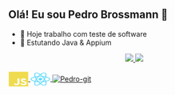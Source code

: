 ## Olá! Eu sou Pedro Brossmann 👋

- 🔭 Hoje trabalho com teste de software
- 🌱 Estutando Java & Appium

<div align="center">
  <a href="https://github.com/pedrobrossmann">
  <img height="180em" src="https://github-readme-stats.vercel.app/api?username=pedrobrossmann&show_icons=true&theme=dracula&include_all_commits=true&count_private=true"/>
  <img height="180em" src="https://github-readme-stats.vercel.app/api/top-langs/?username=pedrobrossmann&layout=compact&langs_count=7&theme=dracula"/>
</div>
  
<div style="display: inline_block"><br>
  <img align="center" alt="Pedro-Js" height="30" width="40" src="https://raw.githubusercontent.com/devicons/devicon/master/icons/javascript/javascript-plain.svg">
  <img align="center" alt="Pedro-React" height="30" width="40" src="https://raw.githubusercontent.com/devicons/devicon/master/icons/react/react-original.svg">
  <img align="center" alt="Pedro-git" height="30" width="40" src="https://cdn.jsdelivr.net/gh/devicons/devicon/icons/github/github-original.svg" />
</div>

##
